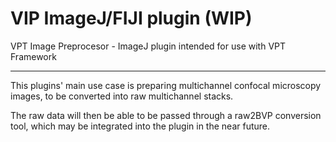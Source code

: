 # VIP ImageJ/FIJI plugin (WIP)

VPT Image Preprocesor - ImageJ plugin intended for use with VPT Framework 

---
This plugins' main use case is preparing multichannel confocal microscopy images, to be converted into raw multichannel stacks.

The raw data will then be able to be passed through a raw2BVP conversion tool, which may be integrated into the plugin in the near future.